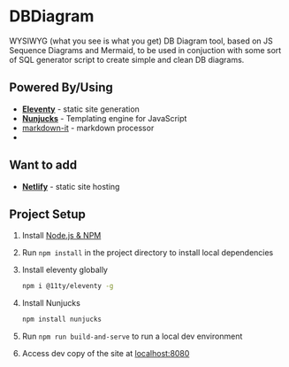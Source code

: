 # DBDiagram
WYSIWYG (what you see is what you get) DB Diagram tool, based on JS Sequence Diagrams and Mermaid, to be used in conjuction with some sort of SQL generator script to create simple and clean DB diagrams.

## Powered By/Using
* [**Eleventy**](https://www.11ty.io) - static site generation
* [**Nunjucks**](https://mozilla.github.io/nunjucks/) - Templating engine for JavaScript
* [markdown-it](https://github.com/markdown-it/markdown-it) - markdown processor
* 
## Want to add
* [**Netlify**](https://www.netlify.com/) - static site hosting

## Project Setup

1. Install [Node.js & NPM](https://nodejs.org/en/download/)
2. Run `npm install` in the project directory to install local dependencies
3. Install eleventy globally

    ```bash
    npm i @11ty/eleventy -g
    ```
4. Install Nunjucks

    ```bash
    npm install nunjucks
    ```
5. Run `npm run build-and-serve` to run a local dev environment
6. Access dev copy of the site at [localhost:8080](http://localhost:8080)
